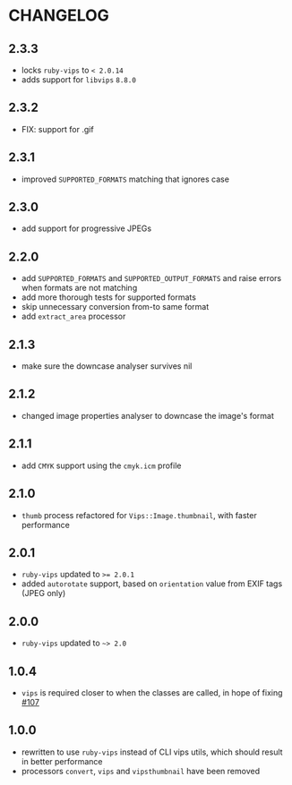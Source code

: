 # CHANGELOG

## 2.3.3

* locks `ruby-vips` to `< 2.0.14`
* adds support for `libvips` `8.8.0`

## 2.3.2

* FIX: support for .gif

## 2.3.1

* improved `SUPPORTED_FORMATS` matching that ignores case

## 2.3.0

* add support for progressive JPEGs

## 2.2.0

* add `SUPPORTED_FORMATS` and `SUPPORTED_OUTPUT_FORMATS` and raise errors when formats are not matching
* add more thorough tests for supported formats
* skip unnecessary conversion from-to same format
* add `extract_area` processor

## 2.1.3

* make sure the downcase analyser survives nil

## 2.1.2

* changed image properties analyser to downcase the image's format

## 2.1.1

* add `CMYK` support using the `cmyk.icm` profile

## 2.1.0

* `thumb` process refactored for `Vips::Image.thumbnail`, with faster performance

## 2.0.1

* `ruby-vips` updated to `>= 2.0.1`
* added `autorotate` support, based on `orientation` value from EXIF tags (JPEG only)

## 2.0.0

* `ruby-vips` updated to `~> 2.0`

## 1.0.4

* `vips` is required closer to when the classes are called, in hope of fixing [#107](https://github.com/jcupitt/ruby-vips/issues/107)

## 1.0.0

* rewritten to use `ruby-vips` instead of CLI vips utils, which should result in better performance
* processors `convert`, `vips` and `vipsthumbnail` have been removed
